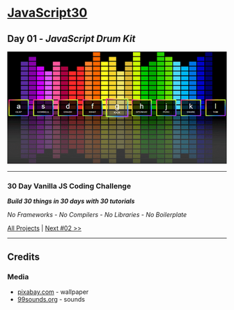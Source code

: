 # [JavaScript30](https://javascript30.com/)

## **Day 01** - *JavaScript Drum Kit*

![JavaScript Drum Kit](final.png?raw=true "JavaScript Drum Kit")

---

### **30 Day Vanilla JS Coding Challenge**

***Build 30 things in 30 days with 30 tutorials***

*No Frameworks* - *No Compilers* - *No Libraries* - *No Boilerplate*

[All Projects](https://github.com/TravelTimN/javascript30/blob/master/README.md) | [Next #02 >>](https://github.com/TravelTimN/javascript30/blob/master/day-02/README.md)

---

## Credits

### Media

- [pixabay.com](https://pixabay.com/vectors/equalizer-beat-dance-fiesta-153212/) - wallpaper
- [99sounds.org](http://99sounds.org/drum-samples/) - sounds